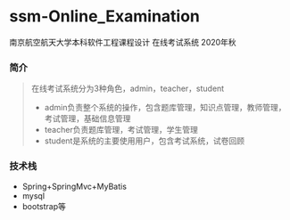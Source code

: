 # ssm-Online_Examination
南京航空航天大学本科软件工程课程设计
在线考试系统
2020年秋

### 简介

> 在线考试系统分为3种角色，admin，teacher，student
>
> - admin负责整个系统的操作，包含题库管理，知识点管理，教师管理，考试管理，基础信息管理
> - teacher负责题库管理，考试管理，学生管理
> - student是系统的主要使用用户，包含考试系统，试卷回顾


### 技术栈

- Spring+SpringMvc+MyBatis
- mysql
- bootstrap等
















































































